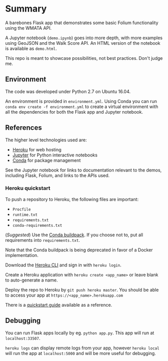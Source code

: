 # Summary

A barebones Flask app that demonstrates some basic Folium functionality using the WMATA API.

A Jupyter notebook (`demo.ipynb`) goes into more depth, with more examples using GeoJSON and the Walk Score API. An HTML version of the notebook is available as `demo.html`.

This repo is meant to showcase possibilities, not best practices. Don't judge me.

## Environment

The code was developed under Python 2.7 on Ubuntu 16.04.

An environment is provided in `environment.yml`. Using Conda you can run `conda env create -f environment.yml` to create a virtual environment with all the dependencies for both the Flask app and Jupyter notebook.

## References

The higher level technologies used are:
* [Heroku](https://www.heroku.com) for web hosting
* [Jupyter](http://jupyter.org) for Python interactive notebooks
* [Conda](https://conda.io/docs/) for package management

See the Jupyter notebook for links to documentation relevant to the demos, including Flask, Folium, and links to the APIs used.

### Heroku quickstart

To push a repository to Heroku, the following files are important:
* `Procfile`
* `runtime.txt`
* `requirements.txt`
* `conda-requirements.txt`

(*Suggested*) Use the [Conda buildpack](https://github.com/kennethreitz/conda-buildpack). If you choose not to, put all requirements into `requirements.txt`.

Note that the Conda buildpack is being deprecated in favor of a Docker implementation.

Download the [Heroku CLI](https://devcenter.heroku.com/articles/heroku-cli) and sign in with `heroku login`.

Create a Heroku application with `heroku create <app_name>` or leave blank to auto-generate a name.

Deploy the repo to Heroku by `git push heroku master`. You should be able to access your app at `https://<app_name>.herokuapp.com`

There is a [quickstart guide](https://devcenter.heroku.com/articles/getting-started-with-python-o) available as a reference.

## Debugging

You can run Flask apps locally by eg. `python app.py`. This app will run at `localhost:33507`.

`heroku logs` can display remote logs from your app, however `heroku local` will run the app at `localhost:5000` and will be more useful for debugging.
